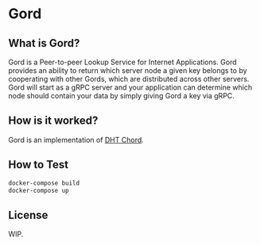 # Gord

## What is Gord?
Gord is a Peer-to-peer Lookup Service for Internet Applications.
Gord provides an ability to return which server node a given key belongs to by cooperating with other Gords, 
which are distributed across other servers. 
Gord will start as a gRPC server 
and your application can determine which node should contain your data by simply giving Gord a key via gRPC.

## How is it worked?
Gord is an implementation of [DHT Chord](https://pdos.csail.mit.edu/papers/ton:chord/paper-ton.pdf).

## How to Test
```bash
docker-compose build
docker-compose up 
```

## License
WIP.
